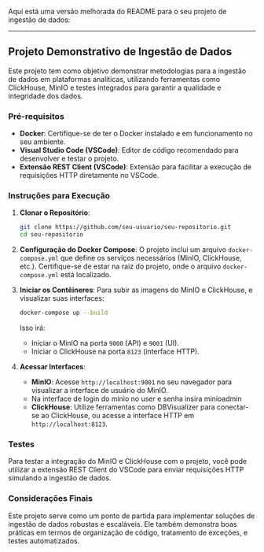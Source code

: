 Aqui está uma versão melhorada do README para o seu projeto de ingestão de dados:

---

## Projeto Demonstrativo de Ingestão de Dados

Este projeto tem como objetivo demonstrar metodologias para a ingestão de dados em plataformas analíticas, utilizando ferramentas como ClickHouse, MinIO e testes integrados para garantir a qualidade e integridade dos dados.

### Pré-requisitos

- **Docker**: Certifique-se de ter o Docker instalado e em funcionamento no seu ambiente.
- **Visual Studio Code (VSCode)**: Editor de código recomendado para desenvolver e testar o projeto.
- **Extensão REST Client (VSCode)**: Extensão para facilitar a execução de requisições HTTP diretamente no VSCode.

### Instruções para Execução

1. **Clonar o Repositório**:
   ```bash
   git clone https://github.com/seu-usuario/seu-repositorio.git
   cd seu-repositorio
   ```

2. **Configuração do Docker Compose**:
   O projeto inclui um arquivo `docker-compose.yml` que define os serviços necessários (MinIO, ClickHouse, etc.). Certifique-se de estar na raiz do projeto, onde o arquivo `docker-compose.yml` está localizado.

3. **Iniciar os Contêineres**:
   Para subir as imagens do MinIO e ClickHouse, e visualizar suas interfaces:
   ```bash
   docker-compose up --build
   ```

   Isso irá:
   - Iniciar o MinIO na porta `9000` (API) e `9001` (UI).
   - Iniciar o ClickHouse na porta `8123` (interface HTTP).

4. **Acessar Interfaces**:
   - **MinIO**: Acesse `http://localhost:9001` no seu navegador para visualizar a interface de usuário do MinIO.
   - Na interface de login do minio no user e senha insira minioadmin
   - **ClickHouse**: Utilize ferramentas como DBVisualizer para conectar-se ao ClickHouse, ou acesse a interface HTTP em `http://localhost:8123`.

### Testes

Para testar a integração do MinIO e ClickHouse com o projeto, você pode utilizar a extensão REST Client do VSCode para enviar requisições HTTP simulando a ingestão de dados.

### Considerações Finais

Este projeto serve como um ponto de partida para implementar soluções de ingestão de dados robustas e escaláveis. Ele também demonstra boas práticas em termos de organização de código, tratamento de exceções, e testes automatizados.
